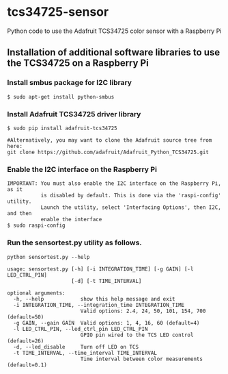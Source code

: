 # tcs34725-sensor
Python code to use the Adafruit TCS34725 color sensor with a Raspberry Pi 

## Installation of additional software libraries to use the TCS34725 on a Raspberry Pi

### Install smbus package for I2C library
    $ sudo apt-get install python-smbus

### Install Adafruit TCS34725 driver library
    $ sudo pip install adafruit-tcs34725

    #Alternatively, you may want to clone the Adafruit source tree from here:
    git clone https://github.com/adafruit/Adafruit_Python_TCS34725.git

### Enable the I2C interface on the Raspberry Pi
    IMPORTANT: You must also enable the I2C interface on the Raspberry Pi, as it 
               is disabled by default. This is done via the 'raspi-config' utility.
               Launch the utility, select 'Interfacing Options', then I2C, and then 
               enable the interface
    $ sudo raspi-config

### Run the sensortest.py utility as follows.
    python sensortest.py --help
    
    usage: sensortest.py [-h] [-i INTEGRATION_TIME] [-g GAIN] [-l LED_CTRL_PIN]
                         [-d] [-t TIME_INTERVAL]
                         
    optional arguments:
      -h, --help            show this help message and exit
      -i INTEGRATION_TIME, --integration_time INTEGRATION_TIME
                            Valid options: 2.4, 24, 50, 101, 154, 700 (default=50)
      -g GAIN, --gain GAIN  Valid options: 1, 4, 16, 60 (default=4)
      -l LED_CTRL_PIN, --led_ctrl_pin LED_CTRL_PIN
                            GPIO pin wired to the TCS LED control (default=26)
      -d, --led_disable     Turn off LED on TCS
      -t TIME_INTERVAL, --time_interval TIME_INTERVAL
                            Time interval between color measurements (default=0.1)
